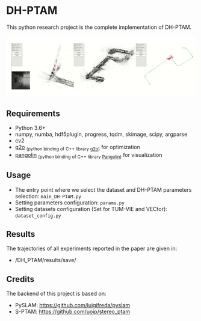 # DH-PTAM

This python research project is the complete implementation of DH-PTAM.  

[![DG-PTAM Insights Video](results/dhptam_vid.png)](https://youtu.be/chAC-vQH9KU)

## Requirements
* Python 3.6+
* numpy, numba, hdf5plugin, progress, tqdm, skimage, scipy, argparse
* cv2
* [g2o](https://github.com/uoip/g2opy) <sub>(python binding of C++ library [g2o](https://github.com/RainerKuemmerle/g2o))</sub> for optimization
* [pangolin](https://github.com/uoip/pangolin) <sub>(python binding of C++ library [Pangolin](http://github.com/stevenlovegrove/Pangolin))</sub> for visualization

## Usage
* The entry point where we select the dataset and DH-PTAM parameters selection:
`main_DH-PTAM.py`  
* Setting parameters configuration:
`params.py`  
* Setting datasets configuration (Set for TUM-VIE and VECtor):
`dataset_config.py`  

## Results
The trajectories of all experiments reported in the paper are given in:   
* /DH_PTAM/results/save/

## Credits
The backend of this project is based on:
* PySLAM: https://github.com/luigifreda/pyslam
* S-PTAM: https://github.com/uoip/stereo_ptam
